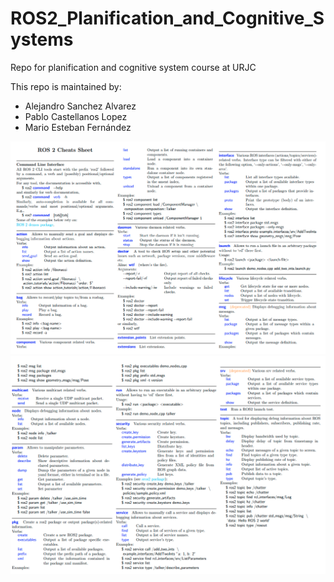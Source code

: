 # ROS2_Planification_and_Cognitive_Systems
Repo for planification and cognitive system course at URJC


This repo is maintained by:

- Alejandro Sanchez Alvarez
- Pablo Castellanos Lopez
- Mario Esteban Fernández

![cheatsheet1](./docs/ros2_cheatsheet_1.png)
![cheatsheet2](./docs/ros2_cheatsheet_2.png)
